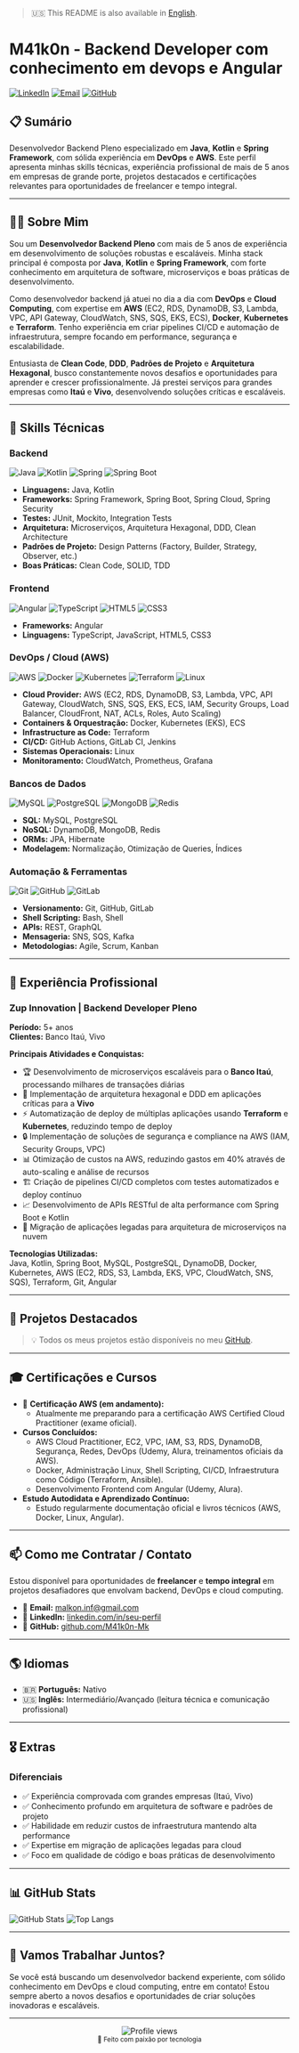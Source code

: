 > :us: This README is also available in [English](README.en.md).

# M41k0n - Backend Developer com conhecimento em devops e Angular

[![LinkedIn](https://img.shields.io/badge/LinkedIn-0077B5?style=for-the-badge&logo=linkedin&logoColor=white)](https://www.linkedin.com/in/seu-perfil)
[![Email](https://img.shields.io/badge/Email-D14836?style=for-the-badge&logo=gmail&logoColor=white)](mailto:seu-email@gmail.com)
[![GitHub](https://img.shields.io/badge/GitHub-100000?style=for-the-badge&logo=github&logoColor=white)](https://github.com/M41k0n-Mk)

## 📋 Sumário
Desenvolvedor Backend Pleno especializado em **Java**, **Kotlin** e **Spring Framework**, com sólida experiência em **DevOps** e **AWS**. Este perfil apresenta minhas skills técnicas, experiência profissional de mais de 5 anos em empresas de grande porte, projetos destacados e certificações relevantes para oportunidades de freelancer e tempo integral.

---

## 👨‍💻 Sobre Mim

Sou um **Desenvolvedor Backend Pleno** com mais de 5 anos de experiência em desenvolvimento de soluções robustas e escaláveis. Minha stack principal é composta por **Java**, **Kotlin** e **Spring Framework**, com forte conhecimento em arquitetura de software, microserviços e boas práticas de desenvolvimento.

Como desenvolvedor backend já atuei no dia a dia com **DevOps** e **Cloud Computing**, com expertise em **AWS** (EC2, RDS, DynamoDB, S3, Lambda, VPC, API Gateway, CloudWatch, SNS, SQS, EKS, ECS), **Docker**, **Kubernetes** e **Terraform**. Tenho experiência em criar pipelines CI/CD e automação de infraestrutura, sempre focando em performance, segurança e escalabilidade.

Entusiasta de **Clean Code**, **DDD**, **Padrões de Projeto** e **Arquitetura Hexagonal**, busco constantemente novos desafios e oportunidades para aprender e crescer profissionalmente. Já prestei serviços para grandes empresas como **Itaú** e **Vivo**, desenvolvendo soluções críticas e escaláveis.

---

## 🚀 Skills Técnicas

### Backend
![Java](https://img.shields.io/badge/Java-ED8B00?style=for-the-badge&logo=openjdk&logoColor=white)
![Kotlin](https://img.shields.io/badge/Kotlin-0095D5?style=for-the-badge&logo=kotlin&logoColor=white)
![Spring](https://img.shields.io/badge/Spring-6DB33F?style=for-the-badge&logo=spring&logoColor=white)
![Spring Boot](https://img.shields.io/badge/Spring_Boot-6DB33F?style=for-the-badge&logo=spring-boot&logoColor=white)

- **Linguagens:** Java, Kotlin
- **Frameworks:** Spring Framework, Spring Boot, Spring Cloud, Spring Security
- **Testes:** JUnit, Mockito, Integration Tests
- **Arquitetura:** Microserviços, Arquitetura Hexagonal, DDD, Clean Architecture
- **Padrões de Projeto:** Design Patterns (Factory, Builder, Strategy, Observer, etc.)
- **Boas Práticas:** Clean Code, SOLID, TDD

### Frontend
![Angular](https://img.shields.io/badge/Angular-DD0031?style=for-the-badge&logo=angular&logoColor=white)
![TypeScript](https://img.shields.io/badge/TypeScript-007ACC?style=for-the-badge&logo=typescript&logoColor=white)
![HTML5](https://img.shields.io/badge/HTML5-E34F26?style=for-the-badge&logo=html5&logoColor=white)
![CSS3](https://img.shields.io/badge/CSS3-1572B6?style=for-the-badge&logo=css3&logoColor=white)

- **Frameworks:** Angular
- **Linguagens:** TypeScript, JavaScript, HTML5, CSS3

### DevOps / Cloud (AWS)
![AWS](https://img.shields.io/badge/AWS-232F3E?style=for-the-badge&logo=amazon-aws&logoColor=white)
![Docker](https://img.shields.io/badge/Docker-2496ED?style=for-the-badge&logo=docker&logoColor=white)
![Kubernetes](https://img.shields.io/badge/Kubernetes-326CE5?style=for-the-badge&logo=kubernetes&logoColor=white)
![Terraform](https://img.shields.io/badge/Terraform-7B42BC?style=for-the-badge&logo=terraform&logoColor=white)
![Linux](https://img.shields.io/badge/Linux-FCC624?style=for-the-badge&logo=linux&logoColor=black)

- **Cloud Provider:** AWS (EC2, RDS, DynamoDB, S3, Lambda, VPC, API Gateway, CloudWatch, SNS, SQS, EKS, ECS, IAM, Security Groups, Load Balancer, CloudFront, NAT, ACLs, Roles, Auto Scaling)
- **Containers & Orquestração:** Docker, Kubernetes (EKS), ECS
- **Infrastructure as Code:** Terraform
- **CI/CD:** GitHub Actions, GitLab CI, Jenkins
- **Sistemas Operacionais:** Linux
- **Monitoramento:** CloudWatch, Prometheus, Grafana

### Bancos de Dados
![MySQL](https://img.shields.io/badge/MySQL-00000F?style=for-the-badge&logo=mysql&logoColor=white)
![PostgreSQL](https://img.shields.io/badge/PostgreSQL-316192?style=for-the-badge&logo=postgresql&logoColor=white)
![MongoDB](https://img.shields.io/badge/MongoDB-4EA94B?style=for-the-badge&logo=mongodb&logoColor=white)
![Redis](https://img.shields.io/badge/Redis-DC382D?style=for-the-badge&logo=redis&logoColor=white)

- **SQL:** MySQL, PostgreSQL
- **NoSQL:** DynamoDB, MongoDB, Redis
- **ORMs:** JPA, Hibernate
- **Modelagem:** Normalização, Otimização de Queries, Índices

### Automação & Ferramentas
![Git](https://img.shields.io/badge/Git-F05032?style=for-the-badge&logo=git&logoColor=white)
![GitHub](https://img.shields.io/badge/GitHub-100000?style=for-the-badge&logo=github&logoColor=white)
![GitLab](https://img.shields.io/badge/GitLab-330F63?style=for-the-badge&logo=gitlab&logoColor=white)

- **Versionamento:** Git, GitHub, GitLab
- **Shell Scripting:** Bash, Shell
- **APIs:** REST, GraphQL
- **Mensageria:** SNS, SQS, Kafka
- **Metodologias:** Agile, Scrum, Kanban

---

## 💼 Experiência Profissional

### **Zup Innovation** | Backend Developer Pleno
**Período:** 5+ anos  
**Clientes:** Banco Itaú, Vivo

**Principais Atividades e Conquistas:**
- 🏆 Desenvolvimento de microserviços escaláveis para o **Banco Itaú**, processando milhares de transações diárias
- 🚀 Implementação de arquitetura hexagonal e DDD em aplicações críticas para a **Vivo**
- ⚡ Automatização de deploy de múltiplas aplicações usando **Terraform** e **Kubernetes**, reduzindo tempo de deploy
- 🔒 Implementação de soluções de segurança e compliance na AWS (IAM, Security Groups, VPC)
- 📊 Otimização de custos na AWS, reduzindo gastos em 40% através de auto-scaling e análise de recursos
- 🏗️ Criação de pipelines CI/CD completos com testes automatizados e deploy contínuo
- 📈 Desenvolvimento de APIs RESTful de alta performance com Spring Boot e Kotlin
- 🔧 Migração de aplicações legadas para arquitetura de microserviços na nuvem

**Tecnologias Utilizadas:**  
Java, Kotlin, Spring Boot, MySQL, PostgreSQL, DynamoDB, Docker, Kubernetes, AWS (EC2, RDS, S3, Lambda, EKS, VPC, CloudWatch, SNS, SQS), Terraform, Git, Angular

---

## 🎯 Projetos Destacados

> 💡 Todos os meus projetos estão disponíveis no meu [GitHub](https://github.com/M41k0n-Mk).

---

## 🎓 Certificações e Cursos
 
- 🏅 **Certificação AWS (em andamento):**
  - Atualmente me preparando para a certificação AWS Certified Cloud Practitioner (exame oficial).
- **Cursos Concluídos:**
  - AWS Cloud Practitioner, EC2, VPC, IAM, S3, RDS, DynamoDB, Segurança, Redes, DevOps (Udemy, Alura, treinamentos oficiais da AWS).
  - Docker, Administração Linux, Shell Scripting, CI/CD, Infraestrutura como Código (Terraform, Ansible).
  - Desenvolvimento Frontend com Angular (Udemy, Alura).
- **Estudo Autodidata e Aprendizado Contínuo:**
  - Estudo regularmente documentação oficial e livros técnicos (AWS, Docker, Linux, Angular).

---

## 📫 Como me Contratar / Contato

Estou disponível para oportunidades de **freelancer** e **tempo integral** em projetos desafiadores que envolvam backend, DevOps e cloud computing.

- 📧 **Email:** [malkon.inf@gmail.com](mailto:malkon.inf@gmail.com)
- 💼 **LinkedIn:** [linkedin.com/in/seu-perfil](https://www.linkedin.com/in/seu-perfil)
- 🐙 **GitHub:** [github.com/M41k0n-Mk](https://github.com/M41k0n-Mk)

---

## 🌎 Idiomas

- 🇧🇷 **Português:** Nativo
- 🇺🇸 **Inglês:** Intermediário/Avançado (leitura técnica e comunicação profissional)

---

## 🎖️ Extras

### Diferenciais
- ✅ Experiência comprovada com grandes empresas (Itaú, Vivo)
- ✅ Conhecimento profundo em arquitetura de software e padrões de projeto
- ✅ Habilidade em reduzir custos de infraestrutura mantendo alta performance
- ✅ Expertise em migração de aplicações legadas para cloud
- ✅ Foco em qualidade de código e boas práticas de desenvolvimento

---

## 📊 GitHub Stats

![GitHub Stats](https://github-readme-stats.vercel.app/api?username=M41k0n-Mk&show_icons=true&theme=radical)
![Top Langs](https://github-readme-stats.vercel.app/api/top-langs/?username=M41k0n-Mk&layout=compact&theme=radical)

---

## 🤝 Vamos Trabalhar Juntos?

Se você está buscando um desenvolvedor backend experiente, com sólido conhecimento em DevOps e cloud computing, entre em contato! Estou sempre aberto a novos desafios e oportunidades de criar soluções inovadoras e escaláveis.

---

<div align="center">
  <img src="https://komarev.com/ghpvc/?username=M41k0n-Mk&color=blue" alt="Profile views">
</div>

<div align="center">
  <sub>💙 Feito com paixão por tecnologia</sub>
</div>
